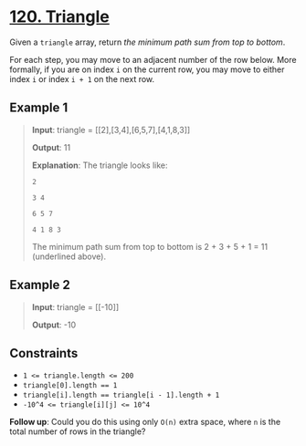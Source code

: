 # [120. Triangle](https://leetcode.com/problems/triangle/)

Given a `triangle` array, return *the minimum path sum from top to bottom*.

For each step, you may move to an adjacent number of the row below. More formally, if you are on index `i` on the current row, you may move to either index `i` or index `i + 1` on the next row.

## Example 1

> **Input**: triangle = [[2],[3,4],[6,5,7],[4,1,8,3]]
>
> **Output**: 11
>
> **Explanation**: The triangle looks like:
>
>    `2`
>
>    `3 4`
>
>  `6 5 7`
>
> `4 1 8 3`
>
> The minimum path sum from top to bottom is 2 + 3 + 5 + 1 = 11 (underlined above).

## Example 2

> **Input**: triangle = [[-10]]
>
> **Output**: -10

## Constraints

- `1 <= triangle.length <= 200`
- `triangle[0].length == 1`
- `triangle[i].length == triangle[i - 1].length + 1`
- `-10^4 <= triangle[i][j] <= 10^4`

**Follow up**: Could you do this using only `O(n)` extra space, where `n` is the total number of rows in the triangle?